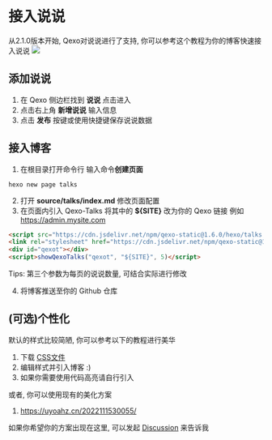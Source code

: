 # 接入说说
从2.1.0版本开始, Qexo对说说进行了支持, 你可以参考这个教程为你的博客快速接入说说
![](https://pic.hipyt.cn/pic/2023/01/03/172d2b1c5e0d5.png)
## 添加说说
1. 在 Qexo 侧边栏找到 **说说** 点击进入
2. 点击右上角 **新增说说** 输入信息
3. 点击 **发布** 按键或使用快捷键保存说说数据
## 接入博客
1. 在根目录打开命令行 输入命令**创建页面**
```shell
hexo new page talks
```
2. 打开 **source/talks/index.md** 修改页面配置
3. 在页面内引入 Qexo-Talks 将其中的 **${SITE}** 改为你的 Qexo 链接 例如 https://admin.mysite.com
```html
<script src="https://cdn.jsdelivr.net/npm/qexo-static@1.6.0/hexo/talks.js"></script>
<link rel="stylesheet" href="https://cdn.jsdelivr.net/npm/qexo-static@1.6.0/hexo/talks.css">
<div id="qexot"></div>
<script>showQexoTalks("qexot", "${SITE}", 5)</script>
```
Tips: 第三个参数为每页的说说数量, 可结合实际进行修改

4. 将博客推送至你的 Github 仓库
## (可选)个性化
默认的样式比较简陋, 你可以参考以下的教程进行美华
1. 下载 [CSS文件](https://cdn.jsdelivr.net/npm/qexo-static@1.6.0/hexo/talks.css)
2. 编辑样式并引入博客 :)
3. 如果你需要使用代码高亮请自行引入

或者, 你可以使用现有的美化方案
1. https://uyoahz.cn/2022111530055/

如果你希望你的方案出现在这里, 可以发起 [Discussion](https://github.com/Qexo/Qexo/discussions) 来告诉我
